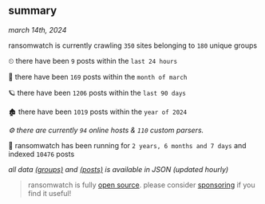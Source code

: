 
## summary
_march 14th, 2024_

ransomwatch is currently crawling `350` sites belonging to `180` unique groups

⏲ there have been `9` posts within the `last 24 hours`

🦈 there have been `169` posts within the `month of march`

🪐 there have been `1206` posts within the `last 90 days`

🏚 there have been `1019` posts within the `year of 2024`

_⚙️ there are currently `94` online hosts & `110` custom parsers._

🦕 ransomwatch has been running for `2 years, 6 months and 7 days` and indexed `10476` posts

_all data  [(groups)](http://ransomwhat.telemetry.ltd/groups) and [(posts)](http://ransomwhat.telemetry.ltd/posts) is available in JSON (updated hourly)_

> ransomwatch is fully [open source](https://github.com/joshhighet/ransomwatch#ransomwatch--). please consider [sponsoring](https://github.com/sponsors/joshhighet) if you find it useful!
